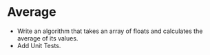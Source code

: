 # Average
- Write an algorithm that takes an array of floats and calculates the average of its values.
- Add Unit Tests.